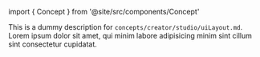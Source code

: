 import { Concept } from '@site/src/components/Concept'

<Concept
  title    = "studio/uiLayout"
  kind     = "Advanced"
  category = "Creator"
  block    = {true}>
This is a dummy description for `concepts/creator/studio/uiLayout.md`.
Lorem ipsum dolor sit amet, qui minim labore adipisicing minim sint cillum sint consectetur cupidatat.
</Concept>

